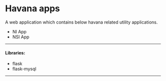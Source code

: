 # Havana apps

A web application which contains below havana related utility applications.
- NI App
- NSI App

---

#### Libraries:

- flask
- flask-mysql

---
